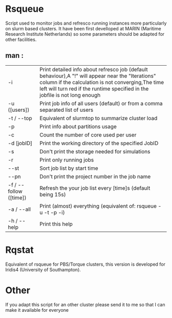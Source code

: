 # Rsqueue
Script used to monitor jobs and refresco running instances more particularly on slurm based clusters.
It have been first develloped at MARIN (Maritime Research Institute Netherlands) so some parameters should be adapted for other facilities.

## man : 
<table>
  <tr>
    <td>-i</td>
    <td>Print detailed info about refresco job (default behaviour),A "!" will appear near the "Iterations" column if the calculation is not converging,The time left will turn red if the runtime specified in the jobfile is not long enough</td>
  </tr>
  <tr>
    <td>-u ([users])</td>
    <td>Print job info of all users (default) or from a comma separated list of users</td>
  </tr>
  <tr>
    <td>-t / --top</td>
    <td>Equivalent of slurmtop to summarize cluster load</td>
  </tr>
  <tr>
    <td>-p</td>
    <td>Print info about partitions usage</td>
  </tr>
  <tr>
    <td>-c</td>
    <td>Count the number of core used per user</td>
  </tr>
  <tr>
    <td>-d [jobID]</td>
    <td>Print the working directory of the specified JobID</td>
  </tr>
  <tr>
    <td>-s</td>
    <td>Don't print the storage needed for simulations</td>
  </tr>
  <tr>
    <td>-r</td>
    <td>Print only running jobs</td>
  </tr>
  <tr>
    <td>--st</td>
    <td>Sort job list by start time</td>
  </tr>
  <tr>
    <td>--pn</td>
    <td>Don't print the project number in the job name</td>
  </tr>
  <tr>
    <td>-f / --follow ([time])</td>
    <td>Refresh the your job list every [time]s (default being 15s)</td>
  </tr>
  <tr>
    <td>-a / --all</td>
    <td>Print (almost) everything (equivalent of: rsqueue -u -t -p -i)</td>
  </tr>
  <tr>
    <td>-h / --help</td>
    <td>Print this help</td>
  </tr>
</table>




# Rqstat

Equivalent of rsqueue for PBS/Torque clusters, this version is developed for Iridis4 (University of Southampton).

# Other
If you adapt this script for an other cluster please send it to me so that I can make it available for everyone

